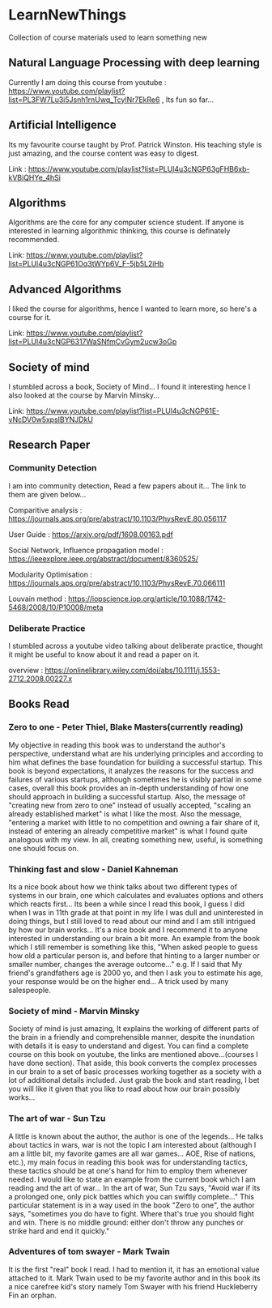 # LearnNewThings
Collection of course materials used to learn something new

## Natural Language Processing with deep learning
Currently I am doing this course from youtube : https://www.youtube.com/playlist?list=PL3FW7Lu3i5Jsnh1rnUwq_TcylNr7EkRe6 , 
Its fun so far...

## Artificial Intelligence
Its my favourite course taught by Prof. Patrick Winston. His teaching style is just amazing, and the course content was easy to digest.

Link : https://www.youtube.com/playlist?list=PLUl4u3cNGP63gFHB6xb-kVBiQHYe_4hSi

## Algorithms

Algorithms are the core for any computer science student. If anyone is interested in learning algorithmic thinking, this course is definately recommended.

Link: https://www.youtube.com/playlist?list=PLUl4u3cNGP61Oq3tWYp6V_F-5jb5L2iHb

## Advanced Algorithms

I liked the course for algorithms, hence I wanted to learn more, so here's a course for it.

Link: https://www.youtube.com/playlist?list=PLUl4u3cNGP6317WaSNfmCvGym2ucw3oGp


## Society of mind

I stumbled across a book, Society of Mind... I found it interesting hence I also looked at the course by Marvin Minsky...

Link: https://www.youtube.com/playlist?list=PLUl4u3cNGP61E-vNcDV0w5xpsIBYNJDkU


## Research Paper

### Community Detection
I am into community detection, Read a few papers about it... The link to them are given below...

Comparitive analysis : https://journals.aps.org/pre/abstract/10.1103/PhysRevE.80.056117

User Guide : https://arxiv.org/pdf/1608.00163.pdf

Social Network, Influence propagation model : https://ieeexplore.ieee.org/abstract/document/8360525/

Modularity Optimisation : https://journals.aps.org/pre/abstract/10.1103/PhysRevE.70.066111

Louvain method : https://iopscience.iop.org/article/10.1088/1742-5468/2008/10/P10008/meta


### Deliberate Practice

I stumbled across a youtube video talking about deliberate practice, thought it might be useful to know about it and read a paper on it.

overview : https://onlinelibrary.wiley.com/doi/abs/10.1111/j.1553-2712.2008.00227.x


## Books Read

### Zero to one - Peter Thiel, Blake Masters(currently reading)
My objective in reading this book was to understand the author's perspective, understand what are his underlying principles and according to him what defines the base foundation for building a successful startup. This book is beyond expectations, it analyzes the reasons for the success and failures of various startups, although sometimes he is visibly partial in some cases, overall this book provides an in-depth understanding of how one should approach in building a successful startup. Also, the message of "creating new from zero to one" instead of usually accepted, "scaling an already established market" is what I like the most. Also the message, "entering a market with little to no competition and owning a fair share of it, instead of entering an already competitive market" is what I found quite analogous with my view. In all, creating something new, useful, is something one should focus on. 

### Thinking fast and slow - Daniel Kahneman
Its a nice book about how we think talks about two different types of systems in our brain, one which calculates and evaluates options and others which reacts first... Its been a while since I read this book, I guess I did when I was in 11th grade at that point in my life I was dull and uninterested in doing things, but I still loved to read about our mind and I am still intrigued by how our brain works... It's a nice book and I recommend it to anyone interested in understanding our brain a bit more. An example from the book which I still remember is something like this, "When asked people to guess how old a particular person is, and before that hinting to a larger number or smaller number, changes the average outcome..." e.g. If I said that My friend's grandfathers age is 2000 yo, and then I ask you to estimate his age, your response would be on the higher end... A trick used by many salespeople.

### Society of mind - Marvin Minsky
Society of mind is just amazing, It explains the working of different parts of the brain in a friendly and comprehensible manner, despite the inundation with details it is easy to understand and digest. You can find a complete course on this book on youtube, the links are mentioned above...(courses I have done section). That aside, this book converts the complex processes in our brain to a set of basic processes working together as a society with a lot of additional details included. Just grab the book and start reading, I bet you will like it given that you like to read about how our brain possibly works...

### The art of war  - Sun Tzu
A little is known about the author, the author is one of the legends... He talks about tactics in wars, war is not the topic I am interested about (although I am a little bit, my favorite games are all war games... AOE, Rise of nations, etc.), my main focus in reading this book was for understanding tactics, these tactics should be at one's hand for him to employ them whenever needed. I would like to state an example from the current book which I am reading and the art of war... In the art of war, Sun Tzu says, "Avoid war if its a prolonged one, only pick battles which you can swiftly complete..." This particular statement is in a way used in the book "Zero to one", the author says, "sometimes you do have to fight. Where that's true you should fight and win. There is no middle ground: either don't throw any punches or strike hard and end it quickly."

### Adventures of tom swayer - Mark Twain
It is the first "real" book I read. I had to mention it, it has an emotional value attached to it. Mark Twain used to be my favorite author and in this book its a nice carefree kid's story namely Tom Swayer with his friend Huckleberry Fin an orphan. 
